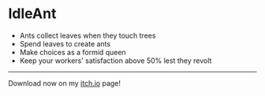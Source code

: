 # IdleAnt

- Ants collect leaves when they touch trees
- Spend leaves to create ants
- Make choices as a formid queen
- Keep your workers' satisfaction above 50% lest they revolt

---

Download now on my [itch.io](https://omch.itch.io/idleant) page!
